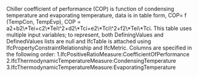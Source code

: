 Chiller coefficient of performance (COP) is function of condensing temperature and evaporating temperature, data is in table form, COP= f (TempCon, TempEvp), COP = a2+b2\\*Tei+c2\\*Tei\\^2+d2\\*Tci+e2\\*Tci\\^2+f2\\*Tei\\*Tci. 
This table uses multiple input variables; to represent, both DefiningValues and DefinedValues lists are null and IfcTable is attached using IfcPropertyConstraintRelationship and IfcMetric.  Columns are specified in the following order: 
1.IfcPositiveRatioMeasure:CoefficientOfPerformance
2.IfcThermodynamicTemperatureMeasure:CondensingTemperature
3.IfcThermodynamicTemperatureMeasure:EvaporatingTemperature
